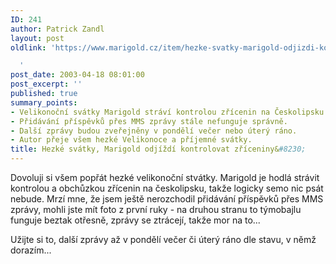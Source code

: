 ```yaml
---
ID: 241
author: Patrick Zandl
layout: post
oldlink: 'https://www.marigold.cz/item/hezke-svatky-marigold-odjizdi-kontrolovat-zriceniny

  '
post_date: 2003-04-18 08:01:00
post_excerpt: ''
published: true
summary_points:
- Velikonoční svátky Marigold stráví kontrolou zřícenin na Českolipsku.
- Přidávání příspěvků přes MMS zprávy stále nefunguje správně.
- Další zprávy budou zveřejněny v pondělí večer nebo úterý ráno.
- Autor přeje všem hezké Velikonoce a příjemné svátky.
title: Hezké svátky, Marigold odjíždí kontrolovat zříceniny&#8230;
---
```


<p>
Dovoluji si všem popřát hezké velikonoční stvátky. Marigold je hodlá strávit kontrolou a obchůzkou zřícenin na českolipsku, takže logicky semo nic psát nebude. Mrzí mne, že jsem ještě nerozchodil přidávání příspěvků přes MMS zprávy, mohli jste mít foto z první ruky - na druhou stranu to týmobajlu funguje beztak otřesně, zprávy se ztrácejí, takže mor na to...</p>

<p>
Užijte si to, další zprávy až v pondělí večer či úterý ráno dle stavu, v němž dorazím...</p>